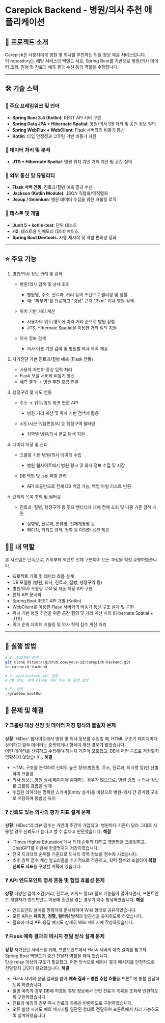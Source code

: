 # Carepick Backend - 병원/의사 추천 애플리케이션 

## 📄 프로젝트 소개
Carepick은 사용자에게 병원 및 의사를 추천하는 의료 정보 제공 서비스입니다. <br>
이 repository는 해당 서비스의 백엔드 서로, Spring Boot를 기반으로 병원/의사 데이터 조회, 질병 및 진료과 예측 결과 수신 등의 역할을 수행합니다.

---

## 🛠️ 기술 스택
### 📌 주요 프레임워크 및 언어
- **Spring Boot 3.4 (Kotlin)**: REST API 서버 구현
- **Spring Data JPA + Hibernate Spatial**: 병원/의사 DB 처리 및 공간 정보 질의
- **Spring WebFlux + WebClient**: Flask 서버와의 비동기 통신
- **Kotlin**: 타입 안정성과 코루틴 기반 비동기 지원
  
### 🧠 데이터 처리 및 분석
- **JTS + Hibernate Spatial**: 병원 위치 기반 거리 계산 및 공간 질의
  
### 🔌 외부 통신 및 유틸리티
- **Flask 서버 연동**: 진료과/질병 예측 결과 수신
- **Jackson (Kotlin Module)**: JSON 직렬화/역직렬화
- **Jsoup / Selenium**: 병원 데이터 수집을 위한 크롤링 로직

### 🧪 테스트 및 개발
- **Junit 5 + kotlin-test**: 단위 테스트
- **H2**: 테스트용 인메모리 데이터베이스
- **Spring Boot Devtools**: 자동 재시작 및 개발 편의성 강화
---

## ⭐ 주요 기능
1. 병원/의사 정보 관리 및 검색
   
   - 병원/의사 검색 및 상세 조회
     - 병원명, 주소, 진료과, 거리 등의 조건으로 필터링 및 정렬
     - 예: "피부과"를 진료하고 "강남" 근처 "3km" 이내 병원 검색
       
   - 위치 기반 거리 계산
     - 사용자의 위도/경도에 따라 거리 순으로 병원 정렬
     - JTS, Hibernate Spatial을 이용한 거리 질의 지원
       
   - 의사 정보 검색
     - 의사 이름 기반 검색 및 병원별 의사 목록 제공

2. 자가진단 기반 진료과/질병 예측 (Flask 연동)
   - 사용자 자연어 증상 입력 처리
   - Flask 모델 서버와 비동기 통신
   - 예측 결과 → 병원 추천 흐름 연결

3. 행정구역 및 지도 연동
   - 주소 → 위도/경도 좌표 변환 API
     - 병원 거리 계산 및 위치 기반 검색에 활용
       
   - 시도/시군구/읍면동/리 등 행정구역 필터링
     - 지역별 병원/의사 분포 탐색 지원

4. 데이터 저장 및 관리
   - 크롤링 기반 병원/의사 데이터 수집
     - 병원 웹사이트에서 병원 링크 및 의사 정보 수집 및 저장
       
   - DB 백업 및 .sql 파일 관리
     - API 호출만으로 전체 DB 백업 가능, 백업 파일 리스트 반환

5. 엔티티 목록 조회 및 필터링
   - 진료과, 질병, 행정구역 등 주요 엔티티에 대해 전체 조회 및 다중 기준 검색 지원
     
     - 질병명, 진료과, 분류명, 신체계통명 등
     - 페이징, 키워드 검색, 정렬 등 다양한 옵션 제공
     
## 👨‍💻 내 역할
본 시스템은 단독으로, 기획부터 백엔드 전체 구현까지 모든 과정을 직접 수행하였습니다.

- 프로젝트 기획 및 데이터 흐름 설계
- DB 모델링 (병원, 의사, 진료과, 질병, 행정구역 등)
- 병원/의사 크롤링 로직 및 자동 저장 API 구현
- 전체 API 문서화
- Spring Boot REST API 개발 (Kotlin)
- WebClient를 이용한 Flask 서버와의 비동기 통신 구조 설계 및 구현
- 위치 기반 병원 추천을 위한 공간 질의 및 거리 계산 처리 (Hibernate Spatial + JTS)
- 의대 순위 데이터 크롤링 및 의사 학력 점수 계산 처리

---

## 🚀 실행 방법
```bash
# 1. 프로젝트 클론
git clone https://github.com/your-id/carepick-backend.git
cd carepick-backend

# 2. application.yml 설정
# DB 정보, 외부 Flask 서버 주소 등 환경 설정

# 3. 실행
./gradlew bootRun
```

## 🔧 문제 및 해결
### ❓ 크롤링 대상 선정 및 데이터 저장 형식의 불일치 문제

**상황**
'HiDoc' 웹사이트에서 병원 및 의사 정보를 수집할 때, HTML 구조가 페이지마다 상이하고 일부 데이터는 중복되거나 형식이 깨진 경우가 많았습니다. <br>
어떤 데이터를 신뢰하고 수집해야 하는지 기준이 모호했고, DB에 어떤 구조로 저장할지 명확하지 않았습니다. 
**해결**
- HTML 구조를 분석하여 신뢰도 높은 정보(병원명, 주소, 진료과, 의사명 등)만 선별하여 크롤링
- 의사 정보는 병원 상세 페이지에 존재하는 경우가 많으므로, 병원 링크 → 의사 정보로 크롤링 흐름을 설계
- 수집된 데이터는 명확한 스키마(Entity 설계)를 바탕으로 병원-의사 간 관계형 구조로 저장하여 통합성 유지

### ❓ 신뢰도 있는 의사의 평가 지표 설계 문제
**상황**
'HiDoc'의 리뷰 점수는 개인의 주관이 개입되고, 병원마다 기준이 달라 그대로 사용할 경우 신뢰도가 높다고 할 수 없다고 판단했습니다.
**해결**
- 'Times Higher Education'에서 의대 순위와 대학교 영문명을 크롤링하고, ChatGPT를 이용해 한글명까지 저장하였습니다.
- 전국 의과대학 순위를 기준으로 의사의 학력 정보를 점수화 시켰습니다.
- 추후 경력 점수 계산 알고리즘을 추가적으로 적용하고, 학력 점수와 조합하여 **복합 신뢰도 지표**를 구성할 계획에 있습니다. 

### ❓ API 엔드포인트 명세 혼동 및 협업 효율성 문제
**상황**
다양한 검색 조건(거리, 진료과, 키워드 등)과 필요 기능들이 많아지면서, 프론트엔드 개발자가 엔드포인트 이용에 혼란을 겪는 경우가 다수 발생하였습니다.
**해결**
- 엔드포인트 설계를 명확하게 문서화하여 Wiki 형태로 공유하였습니다.
- 모든 API는 **페이징, 정렬, 필터링 방식**의 일관성을 유지하도록 하였습니다.
- 필요에 따라 API 응답 예시도 상세히 Wiki 페이지에 작성하였습니다.

### ❓ Flask 예측 결과의 메시지 전달 방식 설계 문제
**상황**
자가진단 서비스를 위해, 프론트엔드에서 Flask 서버의 예측 결과를 받고자, Spring Boot 백엔드가 중간 전달자 역할을 해야 했습니다. <br>
단순 relay 이상의 구조가 필요했고, 어떤 방식으로 에러나 결과 메시지를 안정적으로 전달할지 고민이 필요했습니다. 
**해결**
- Flask 서버의 응답 결과를 받아 **예측 결과 + 병원 추천 흐름**을 프론트에 통합 전달하도록 하였습니다.
- 질병 예측의 경우 DB에 저장된 질병 정보에서 관련 진료과 목록을 조회해 반환하도록 구현하였습니다.
- 진료과 예측의 경우 즉시 진료과 목록을 반환하도로 구현하였습니다.
- 오류 발생 시에도 예외 메시지를 일관된 형태로 전달하여 프론트에서 처리 가능하도록 설계하였습니다.
